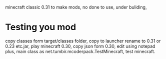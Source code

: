 minecraft classic 0.31 to make mods,
no done to use,
under buliding,
# Testing you mod
copy classes form target/classes folder,
copy to launcher rename to 0.31 or 0.23 etc.jar,
play minecraft 0.30,
copy json form 0.30,
edit using notepad plus, 
main class as net.tumbir.mcoderpack.TestMinecraft,
test minecraft.
